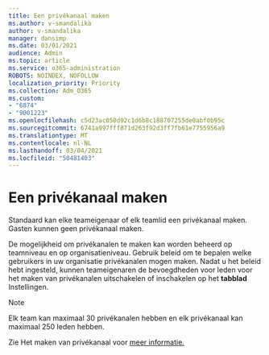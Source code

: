```yaml
---
title: Een privékanaal maken
ms.author: v-smandalika
author: v-smandalika
manager: dansimp
ms.date: 03/01/2021
audience: Admin
ms.topic: article
ms.service: o365-administration
ROBOTS: NOINDEX, NOFOLLOW
localization_priority: Priority
ms.collection: Adm_O365
ms.custom:
- "6874"
- "9001223"
ms.openlocfilehash: c5d23ac050d92c1d6b8c188707255de0abf0b95c
ms.sourcegitcommit: 6741a997fff871d263f92d3ff7fb61e7755956a9
ms.translationtype: MT
ms.contentlocale: nl-NL
ms.lasthandoff: 03/04/2021
ms.locfileid: "50481403"
---
```

# <a name="create-a-private-channel"></a>Een privékanaal maken

Standaard kan elke teameigenaar of elk teamlid een privékanaal maken. Gasten kunnen geen privékanaal maken. 

De mogelijkheid om privékanalen te maken kan worden beheerd op teamniveau en op organisatieniveau. Gebruik beleid om te bepalen welke gebruikers in uw organisatie privékanalen mogen maken. Nadat u het beleid hebt ingesteld, kunnen teameigenaren de bevoegdheden voor leden voor het maken van privékanalen uitschakelen of inschakelen op het **tabblad** Instellingen.

> [!NOTE]
> Elk team kan maximaal 30 privékanalen hebben en elk privékanaal kan maximaal 250 leden hebben.

Zie Het maken van privékanaal voor [meer informatie.](https://docs.microsoft.com/MicrosoftTeams/private-channels#private-channel-creation)


